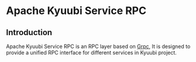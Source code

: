 # Apache Kyuubi Service RPC

## Introduction

Apache Kyuubi Service RPC is an RPC layer based on [Grpc](https://grpc.io/),
It is designed to provide a unified RPC interface for different services in Kyuubi project.
